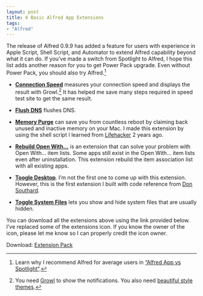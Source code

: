 ```yaml
---
layout: post
title: 6 Basic Alfred App Extensions
tags:
- "Alfred"
---
```

The release of Alfred 0.9.9 has added a feature for users with experience in Apple Script, Shell Script, and Automator to extend Alfred capability beyond what it can do. If you’ve made a switch from Spotlight to Alfred, I hope this list adds another reason for you to get Power Pack upgrade. Even without Power Pack, you should also try Alfred.[^1]

<!--more-->

- **[Connection Speed](http://blog.b42.eu/?p=44 "Connection Speed Alfred")** measures your connection speed and displays the result with Growl.[^2] It has helped me save many steps required in speed test site to get the same result.

- **[Flush DNS](http://cl.ly/8Gfg "Flush DNS Alfred")** flushes DNS.

- **[Memory Purge](http://s3.sayzlim.net/f/alfred-memory-purge.zip "Memory Purge Alfred")** can save you from countless reboot by claiming back unused and inactive memory on your Mac. I made this extension by using the shell script I learned from [Lifehacker](http://lifehacker.com/) 2 years ago.

- **[Rebuild Open With…](http://s3.sayzlim.net/f/alfred-rebuild-open-with.zip "Rebuild Open With…")** is an extension that can solve your problem with Open With… item lists. Some apps still exist in the Open With… item lists even after uninstallation. This extension rebuild the item association list with all existing apps.

- **[Toogle Desktop](http://s3.sayzlim.net/f/alfred-toggle-desktop.zip "Toggle Desktop Alfred")**. I’m not the first one to come up with this extension. However, this is the first extension I built with code reference from [Don Southard](http://www.twitter.com/binaryghost).

- **[Toggle System Files](http://www.dirtdon.com/?p=886)** lets you show and hide system files that are usually hidden.

You can download all the extensions above using the link provided below. I’ve replaced some of the extensions icon. If you know the owner of the icon, please let me know so I can properly credit the icon owner.

Download: [Extension Pack](http://./s3.sayzlim.net/f/alfred-extension-pack.zip "Basic Alfred Extension Pack")

[^1]: Learn why I recommend Alfred for average users in [“Alfred App vs Spotlight“](http://sayzlim.net/alfred-app-vs-spotlight "Alfred App vs Spotlight | Sayz Lim").

[^2]: You need [Growl](http://growl.info/ "Growl") to show the notifications. You also need [beautiful style themes](http://sayzlim.net/4-beautiful-dark-growl-styles-themes "4 Beautiful Dark Growl Styles Themes | Sayz Lim").